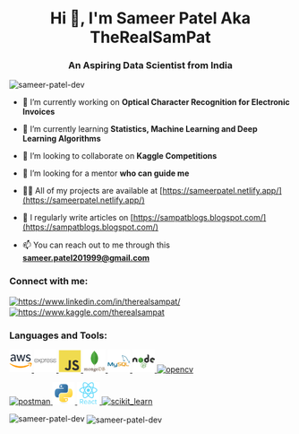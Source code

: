 <h1 align="center">Hi 👋, I'm Sameer Patel Aka TheRealSamPat</h1>
<h3 align="center">An Aspiring Data Scientist from India</h3>

<p align="left"> <img src="https://komarev.com/ghpvc/?username=sameer-patel-dev&label=Profile%20views&color=0e75b6&style=flat" alt="sameer-patel-dev" /> </p>

- 🔭 I’m currently working on **Optical Character Recognition for Electronic Invoices**

- 🌱 I’m currently learning **Statistics, Machine Learning and Deep Learning Algorithms**

- 👯 I’m looking to collaborate on **Kaggle Competitions**

- 🤝 I’m looking for a mentor **who can guide me**

- 👨‍💻 All of my projects are available at [https://sameerpatel.netlify.app/](https://sameerpatel.netlify.app/)

- 📝 I regularly write articles on [https://sampatblogs.blogspot.com/](https://sampatblogs.blogspot.com/)

- 📫 You can reach out to me through this **sameer.patel201999@gmail.com**


<h3 align="left">Connect with me:</h3>
<p align="left">
<a href="https://linkedin.com/in/https://www.linkedin.com/in/therealsampat/" target="blank"><img align="center" src="https://cdn.jsdelivr.net/npm/simple-icons@3.0.1/icons/linkedin.svg" alt="https://www.linkedin.com/in/therealsampat/" height="30" width="40" /></a>
<a href="https://kaggle.com/https://www.kaggle.com/therealsampat" target="blank"><img align="center" src="https://cdn.jsdelivr.net/npm/simple-icons@3.0.1/icons/kaggle.svg" alt="https://www.kaggle.com/therealsampat" height="30" width="40" /></a>
</p>

<h3 align="left">Languages and Tools:</h3>
<p align="left"> 
  <a href="https://aws.amazon.com" target="_blank"> <img src="https://raw.githubusercontent.com/devicons/devicon/master/icons/amazonwebservices/amazonwebservices-original-wordmark.svg" alt="aws" width="40" height="40"/> 
  </a> 
  <a href="https://expressjs.com" target="_blank"> <img src="https://raw.githubusercontent.com/devicons/devicon/master/icons/express/express-original-wordmark.svg" alt="express" width="40" height="40"/> </a> 
  <a href="https://developer.mozilla.org/en-US/docs/Web/JavaScript" target="_blank"> <img src="https://raw.githubusercontent.com/devicons/devicon/master/icons/javascript/javascript-original.svg" alt="javascript" width="40" height="40"/> </a> 
  <a href="https://www.mongodb.com/" target="_blank"> <img src="https://raw.githubusercontent.com/devicons/devicon/master/icons/mongodb/mongodb-original-wordmark.svg" alt="mongodb" width="40" height="40"/> </a> 
  <a href="https://www.mysql.com/" target="_blank"> <img src="https://raw.githubusercontent.com/devicons/devicon/master/icons/mysql/mysql-original-wordmark.svg" alt="mysql" width="40" height="40"/> </a> 
  <a href="https://nodejs.org" target="_blank"> <img src="https://raw.githubusercontent.com/devicons/devicon/master/icons/nodejs/nodejs-original-wordmark.svg" alt="nodejs" width="40" height="40"/> </a> 
  <a href="https://opencv.org/" target="_blank"> <img src="https://www.vectorlogo.zone/logos/opencv/opencv-icon.svg" alt="opencv" width="40" height="40"/> </a>
  
  <a href="https://postman.com" target="_blank"> <img src="https://www.vectorlogo.zone/logos/getpostman/getpostman-icon.svg" alt="postman" width="40" height="40"/> </a> 
  <a href="https://www.python.org" target="_blank"> <img src="https://raw.githubusercontent.com/devicons/devicon/master/icons/python/python-original.svg" alt="python" width="40" height="40"/> </a> 
  <a href="https://reactjs.org/" target="_blank"> <img src="https://raw.githubusercontent.com/devicons/devicon/master/icons/react/react-original-wordmark.svg" alt="react" width="40" height="40"/> </a> 
  <a href="https://scikit-learn.org/" target="_blank"> <img src="https://upload.wikimedia.org/wikipedia/commons/0/05/Scikit_learn_logo_small.svg" alt="scikit_learn" width="40" height="40"/> </a> 
   </p>

<p><img align="left" src="https://github-readme-stats.vercel.app/api/top-langs?username=sameer-patel-dev&show_icons=true&locale=en&layout=compact" alt="sameer-patel-dev" /></p>

<p>&nbsp;<img align="center" src="https://github-readme-stats.vercel.app/api?username=sameer-patel-dev&show_icons=true&locale=en" alt="sameer-patel-dev" /></p>
